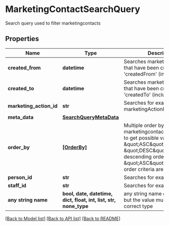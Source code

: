 # MarketingContactSearchQuery

Search query used to filter marketingcontacts

## Properties
Name | Type | Description | Notes
------------ | ------------- | ------------- | -------------
**created_from** | **datetime** | Searches marketing contacts that have been created after &#39;createdFrom&#39; (inclusive) | [optional] 
**created_to** | **datetime** | Searches marketing contacts that have been created before &#39;createdTo&#39; (inclusive) | [optional] 
**marketing_action_id** | **str** | Searches for exact marketingActionID | [optional] 
**meta_data** | [**SearchQueryMetaData**](SearchQueryMetaData.md) |  | [optional] 
**order_by** | [**[OrderBy]**](OrderBy.md) | Multiple order by criteria, use marketingcontact/orderByFields to get possible values. Use \&quot;ASC\&quot; for ascending, \&quot;DESC\&quot; for descending order; default is \&quot;ASC\&quot;. Maximum 3 order criteria are used. | [optional] 
**person_id** | **str** | Searches for exact personID | [optional] 
**staff_id** | **str** | Searches for exact staffID | [optional] 
**any string name** | **bool, date, datetime, dict, float, int, list, str, none_type** | any string name can be used but the value must be the correct type | [optional]

[[Back to Model list]](../README.md#documentation-for-models) [[Back to API list]](../README.md#documentation-for-api-endpoints) [[Back to README]](../README.md)


